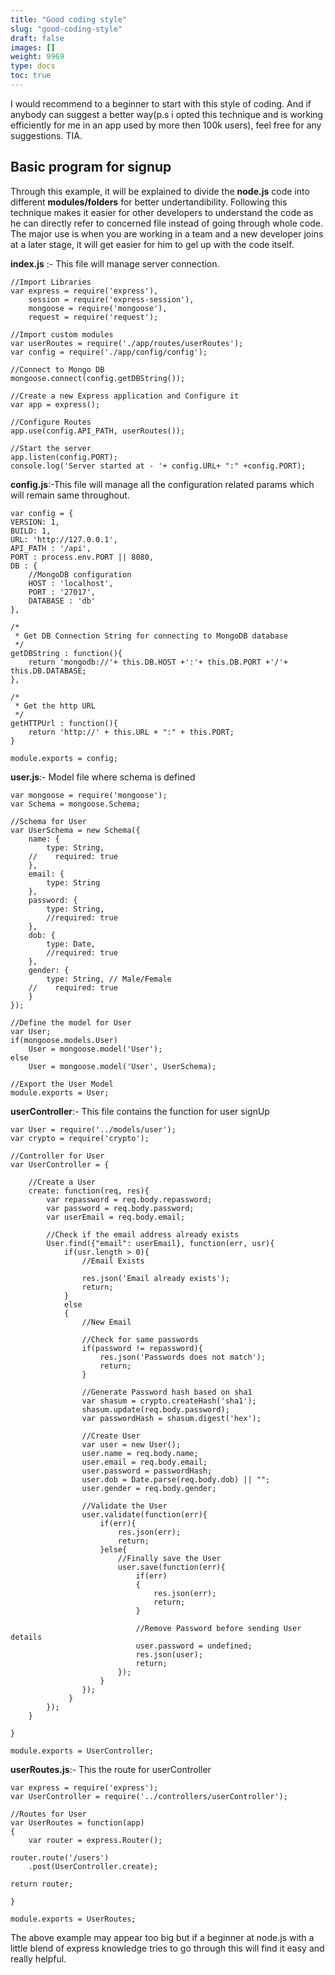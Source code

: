 ```yaml
---
title: "Good coding style"
slug: "good-coding-style"
draft: false
images: []
weight: 9969
type: docs
toc: true
---
```


I would recommend to a beginner to start with this style of coding. And if anybody can suggest a better way(p.s i opted this technique and is working efficiently for me in an app used by more then 100k users), feel free for any suggestions.
TIA.

## Basic program for signup
Through this example, it will be explained to divide the **node.js** code into different **modules/folders** for better undertandibility. Following this technique makes it easier for other developers to understand the code as he can directly refer to concerned file instead of going through whole code. The major use is when you are working in a team and a new developer joins at a later stage, it will get easier for him to gel up with the code itself.

**index.js** :- This file will manage server connection.

    //Import Libraries
    var express = require('express'),
        session = require('express-session'),
        mongoose = require('mongoose'),
        request = require('request');
    
    //Import custom modules
    var userRoutes = require('./app/routes/userRoutes');
    var config = require('./app/config/config');

    //Connect to Mongo DB
    mongoose.connect(config.getDBString());

    //Create a new Express application and Configure it
    var app = express();

    //Configure Routes
    app.use(config.API_PATH, userRoutes());

    //Start the server
    app.listen(config.PORT); 
    console.log('Server started at - '+ config.URL+ ":" +config.PORT);

**config.js**:-This file will manage all the configuration related params which will remain same throughout.

    var config = {
    VERSION: 1,
    BUILD: 1,
    URL: 'http://127.0.0.1',
    API_PATH : '/api', 
    PORT : process.env.PORT || 8080,
    DB : {
        //MongoDB configuration
        HOST : 'localhost',
        PORT : '27017',
        DATABASE : 'db'
    },

    /* 
     * Get DB Connection String for connecting to MongoDB database
     */
    getDBString : function(){
        return 'mongodb://'+ this.DB.HOST +':'+ this.DB.PORT +'/'+ this.DB.DATABASE;
    },
    
    /*
     * Get the http URL 
     */
    getHTTPUrl : function(){
        return 'http://' + this.URL + ":" + this.PORT;
    }

    module.exports = config;

 **user.js**:- Model file where schema is defined

    var mongoose = require('mongoose');
    var Schema = mongoose.Schema;

    //Schema for User
    var UserSchema = new Schema({
        name: {
            type: String,
        //    required: true
        },
        email: {
            type: String
        },
        password: {
            type: String,
            //required: true
        },
        dob: {
            type: Date,
            //required: true
        },
        gender: {
            type: String, // Male/Female
        //    required: true
        }
    });

    //Define the model for User
    var User;
    if(mongoose.models.User)
        User = mongoose.model('User');
    else
        User = mongoose.model('User', UserSchema);
    
    //Export the User Model
    module.exports = User;

**userController**:- This file contains the function for  user signUp

    var User = require('../models/user');
    var crypto = require('crypto');

    //Controller for User
    var UserController = {

        //Create a User
        create: function(req, res){
            var repassword = req.body.repassword;
            var password = req.body.password;
            var userEmail = req.body.email;
    
            //Check if the email address already exists
            User.find({"email": userEmail}, function(err, usr){
                if(usr.length > 0){
                    //Email Exists
                    
                    res.json('Email already exists');
                    return;
                }
                else
                {
                    //New Email
                    
                    //Check for same passwords
                    if(password != repassword){
                        res.json('Passwords does not match');
                        return;
                    }
    
                    //Generate Password hash based on sha1
                    var shasum = crypto.createHash('sha1');
                    shasum.update(req.body.password);
                    var passwordHash = shasum.digest('hex');
    
                    //Create User
                    var user = new User();
                    user.name = req.body.name;
                    user.email = req.body.email;
                    user.password = passwordHash;
                    user.dob = Date.parse(req.body.dob) || "";
                    user.gender = req.body.gender;
    
                    //Validate the User
                    user.validate(function(err){
                        if(err){
                            res.json(err);
                            return;
                        }else{
                            //Finally save the User
                            user.save(function(err){
                                if(err)
                                {
                                    res.json(err);
                                    return;
                                }
                    
                                //Remove Password before sending User details
                                user.password = undefined;
                                res.json(user);
                                return;
                            });
                        }
                    });
                 }
            });
        }

    }

    module.exports = UserController;

**userRoutes.js**:- This the route for userController

    var express = require('express');
    var UserController = require('../controllers/userController');
    
    //Routes for User
    var UserRoutes = function(app)
    {
        var router = express.Router();

    router.route('/users')
        .post(UserController.create);

    return router;

    }

    module.exports = UserRoutes;


The above example may appear too big but if a beginner at node.js with a little blend of express knowledge tries to go through this will find it easy and really helpful.



